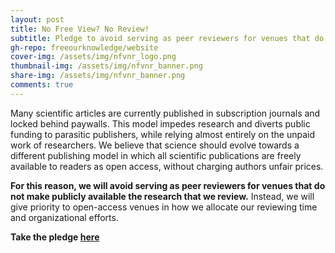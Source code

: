 ```yaml
---
layout: post
title: No Free View? No Review!
subtitle: Pledge to avoid serving as peer reviewers for venues that do not make publicly available the research that you review and instead prioritise open-access venues in how you allocate your reviewing time and organizational efforts
gh-repo: freeourknowledge/website
cover-img: /assets/img/nfvnr_logo.png
thumbnail-img: /assets/img/nfvnr_banner.png
share-img: /assets/img/nfvnr_banner.png
comments: true
---
```


Many scientific articles are currently published in subscription journals and locked behind paywalls. This model impedes research and diverts public funding to parasitic publishers, while relying almost entirely on the unpaid work of researchers. We believe that science should evolve towards a different publishing model in which all scientific publications are freely available to readers as open access, without charging authors unfair prices.

**For this reason, we will avoid serving as peer reviewers for venues that do not make publicly available the research that we review.** Instead, we will give priority to open-access venues in how we allocate our reviewing time and organizational efforts.

**Take the pledge [here](https://nofreeviewnoreview.org/)**

